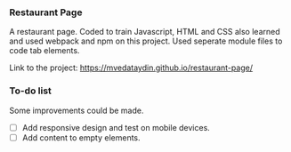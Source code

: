 ### Restaurant Page
A restaurant page.
 Coded to train Javascript, HTML and CSS also learned and used webpack and npm on this project. Used seperate
 module files to code tab elements.

Link to the project: https://mvedataydin.github.io/restaurant-page/


### To-do list
Some improvements could be made.
- [ ] Add responsive design and test on mobile devices.
- [ ] Add content to empty elements.
